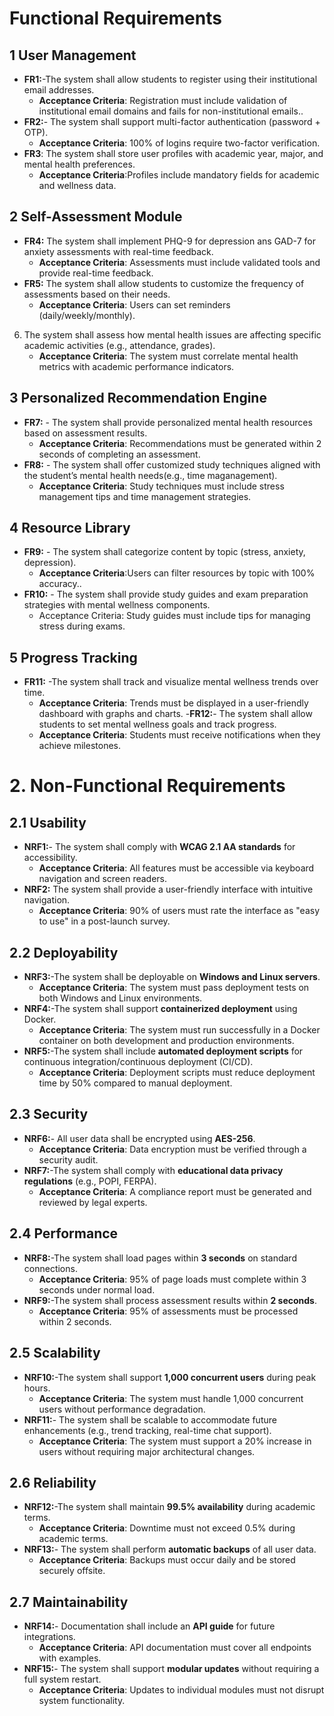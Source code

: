 # Functional Requirements

## 1 User Management
- **FR1:**-The system shall allow students to register using their institutional email addresses.
     - **Acceptance Criteria**: Registration must include validation of institutional email domains and fails for non-institutional emails..
- **FR2:**- The system shall support multi-factor authentication (password + OTP).
     - **Acceptance Criteria**: 100% of logins require two-factor verification.
- **FR3**: The system shall store user profiles with academic year, major, and mental health preferences.
     - **Acceptance Criteria**:Profiles include mandatory fields for academic and wellness data.
## 2 Self-Assessment Module
- **FR4:** The system shall implement PHQ-9 for depression ans GAD-7 for anxiety assessments with real-time feedback. 
   - **Acceptance Criteria**: Assessments must include validated tools and provide real-time feedback.
- **FR5:** The system shall allow students to customize the frequency of assessments based on their needs.
   - **Acceptance Criteria**: Users can set reminders (daily/weekly/monthly).
6. The system shall assess how mental health issues are affecting specific academic activities (e.g., attendance, grades).
    - **Acceptance Criteria**: The system must correlate mental health metrics with academic performance indicators.

## 3 Personalized Recommendation Engine
- **FR7:** - The system shall provide personalized mental health resources based on assessment results.
   - **Acceptance Criteria**: Recommendations must be generated within 2 seconds of completing an assessment.
- **FR8:** - The system shall offer customized study techniques aligned with the student’s mental health needs(e.g., time maganagement).
   - **Acceptance Criteria**: Study techniques must include stress management tips and time management strategies.
## 4 Resource Library
- **FR9:** - The system shall categorize content by topic (stress, anxiety, depression).
    - **Acceptance Criteria**:Users can filter resources by topic with 100% accuracy..
- **FR10:** - The system shall provide study guides and exam preparation strategies with mental wellness components.
     - Acceptance Criteria: Study guides must include tips for managing stress during exams.
## 5 Progress Tracking
- **FR11:** -The system shall track and visualize mental wellness trends over time.
     - **Acceptance Criteria**: Trends must be displayed in a user-friendly dashboard with graphs and charts.
-**FR12:**- The system shall allow students to set mental wellness goals and track progress.
    - **Acceptance Criteria**: Students must receive notifications when they achieve milestones.

# 2. Non-Functional Requirements

## 2.1 Usability
- **NRF1:**- The system shall comply with **WCAG 2.1 AA standards** for accessibility.
   - **Acceptance Criteria**: All features must be accessible via keyboard navigation and screen readers.
- **NRF2:** The system shall provide a user-friendly interface with intuitive navigation.
   - **Acceptance Criteria**: 90% of users must rate the interface as "easy to use" in a post-launch survey.
## 2.2 Deployability
- **NRF3:**-The system shall be deployable on **Windows and Linux servers**.
    - **Acceptance Criteria**: The system must pass deployment tests on both Windows and Linux environments.
- **NRF4:**-The system shall support **containerized deployment** using Docker.
    - **Acceptance Criteria**: The system must run successfully in a Docker container on both development and production environments.
- **NRF5:**-The system shall include **automated deployment scripts** for continuous integration/continuous deployment (CI/CD).
    - **Acceptance Criteria**: Deployment scripts must reduce deployment time by 50% compared to manual deployment.
## 2.3 Security
- **NRF6:**- All user data shall be encrypted using **AES-256**.
   - **Acceptance Criteria**: Data encryption must be verified through a security audit.
- **NRF7:**-The system shall comply with **educational data privacy regulations** (e.g., POPI, FERPA).
   - **Acceptance Criteria**: A compliance report must be generated and reviewed by legal experts.

## 2.4 Performance
- **NRF8:**-The system shall load pages within **3 seconds** on standard connections.
   - **Acceptance Criteria**: 95% of page loads must complete within 3 seconds under normal load.
- **NRF9:**-The system shall process assessment results within **2 seconds**.
   - **Acceptance Criteria**: 95% of assessments must be processed within 2 seconds.

## 2.5 Scalability
- **NRF10:**-The system shall support **1,000 concurrent users** during peak hours.
   - **Acceptance Criteria**: The system must handle 1,000 concurrent users without performance degradation.
- **NRF11:**- The system shall be scalable to accommodate future enhancements (e.g., trend tracking, real-time chat support).
     - **Acceptance Criteria**: The system must support a 20% increase in users without requiring major architectural changes.

## 2.6 Reliability
- **NRF12:**-The system shall maintain **99.5% availability** during academic terms.
    - **Acceptance Criteria**: Downtime must not exceed 0.5% during academic terms.
- **NRF13:**- The system shall perform **automatic backups** of all user data.
    - **Acceptance Criteria**: Backups must occur daily and be stored securely offsite.

## 2.7 Maintainability
- **NRF14:**- Documentation shall include an **API guide** for future integrations.
    - **Acceptance Criteria**: API documentation must cover all endpoints with examples.
- **NRF15:**- The system shall support **modular updates** without requiring a full system restart.
    - **Acceptance Criteria**: Updates to individual modules must not disrupt system functionality.


